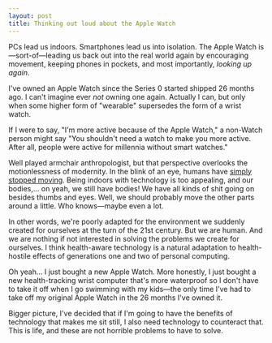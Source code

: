 ```yaml
---
layout: post
title: Thinking out loud about the Apple Watch
---
```


PCs lead us indoors. Smartphones lead us into isolation. The Apple Watch is—sort-of—leading us back out into the real world again by encouraging movement, keeping phones in pockets, and most importantly, *looking up again*.

I've owned an Apple Watch since the Series 0 started shipped 26 months ago. I can't imagine ever *not* owning one again. Actually I can, but only when some higher form of "wearable" supersedes the form of a wrist watch. 

If I were to say, "I'm more active because of the Apple Watch," a non-Watch person might say "You shouldn't need a watch to make you more active. After all, people were active for millennia without smart watches."

Well played armchair anthropologist, but that perspective overlooks the motionlessness of modernity. In the blink of an eye, humans have [simply stopped moving](http://www.practicallyefficient.com/2011/05/09/sedentary.html). Being indoors with technology is too appealing, and our bodies,... on yeah, we still have bodies! We have all kinds of shit going on besides thumbs and eyes. Well, we should probably move the other parts around a little. Who knows—maybe even a lot. 

In other words, we're poorly adapted for the environment we suddenly created for ourselves at the turn of the 21st century. But we are human. And we are nothing if not interested in solving the problems we create for ourselves. I think health-aware technology is a natural adaptation to health-hostile effects of generations one and two of personal computing.

Oh yeah... I just bought a new Apple Watch. More honestly, I just bought a new health-tracking wrist computer that's more waterproof so I don't have to take it off when I go swimming with my kids—the only time I've had to take off my original Apple Watch in the 26 months I've owned it. 

Bigger picture, I've decided that if I'm going to have the benefits of technology that makes me sit still, I also need technology to counteract that. This is life, and these are not horrible problems to have to solve. 


